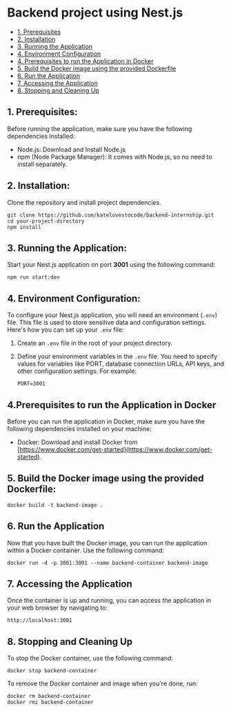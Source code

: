 # Backend project using Nest.js

- [1. Prerequisites](#1-prerequisites)
- [2. Installation ](#2-installation)
- [3. Running the Application](#3-running-the-application)
- [4. Environment Configuration](#4-environment-configuration)
- [4. Prerequisites to run the Application in Docker](#4-prerequisites-to-run-the-application-in-docker)
- [5. Build the Docker image using the provided Dockerfile](#5-build-the-docker-image-using-the-provided-dockerfile)
- [6. Run the Application](#6-run-the-application)
- [7. Accessing the Application](#7-accessing-the-application)
- [8. Stopping and Cleaning Up](#8-stopping-and-cleaning-up)

## 1. Prerequisites:

Before running the application, make sure you have the following dependencies installed:

- Node.js: Download and Install Node.js
- npm (Node Package Manager): It comes with Node.js, so no need to install separately.

## 2. Installation:

Clone the repository and install project dependencies.

```
git clone https://github.com/katelovestocode/backend-internship.git
cd your-project-directory
npm install
```

## 3. Running the Application:

Start your Nest.js application on port **3001** using the following command:

```
npm run start:dev
```

## 4. Environment Configuration:

To configure your Nest.js application, you will need an environment (`.env`) file. This file is used to store sensitive data and configuration settings. Here's how you can set up your `.env` file:

1. Create an `.env` file in the root of your project directory.

2. Define your environment variables in the `.env` file. You need to specify values for variables like PORT, database connection URLs, API keys, and other configuration settings. For example:

   ```env
   PORT=3001
   ```

## 4.Prerequisites to run the Application in Docker

Before you can run the application in Docker, make sure you have the following dependencies installed on your machine:

- Docker: Download and install Docker from [https://www.docker.com/get-started](https://www.docker.com/get-started).

## 5. Build the Docker image using the provided Dockerfile:

```
docker build -t backend-image .
```

## 6. Run the Application

Now that you have built the Docker image, you can run the application within a Docker container. Use the following command:

```
docker run -d -p 3001:3001 --name backend-container backend-image
```

## 7. Accessing the Application

Once the container is up and running, you can access the application in your web browser by navigating to:

```
http://localhost:3001
```

## 8. Stopping and Cleaning Up

To stop the Docker container, use the following command:

```
docker stop backend-container
```

To remove the Docker container and image when you're done, run:

```
docker rm backend-container
docker rmi backend-container
```
